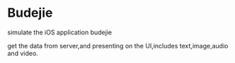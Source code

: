 # Budejie
simulate the iOS application budejie

get the data from server,and presenting on the UI,includes text,image,audio and video.
